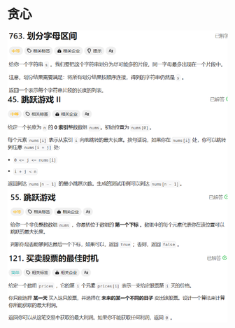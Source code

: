 # 贪心

<img src="./assets/image-20240118015258498.png" alt="image-20240118015258498" style="zoom:80%;" align="left" />

<img src="./assets/image-20240118015309198.png" alt="image-20240118015309198" style="zoom:80%;" align="left" />

<img src="./assets/image-20240118015321626.png" alt="image-20240118015321626" style="zoom:80%;" align="left" />

<img src="./assets/image-20240118015333173.png" alt="image-20240118015333173" style="zoom:80%;" align="left" />